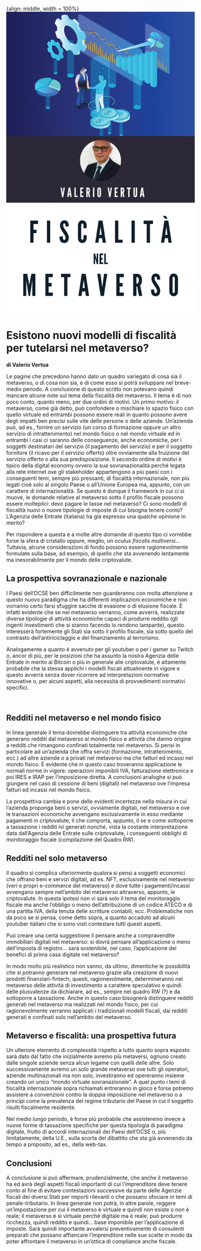 {align: middle, width = 100%}
![](images/007_VERTUA.png)

# Esistono nuovi modelli di fiscalità per tutelarsi nel metaverso?

**di Valerio Vertua**

Le pagine che precedono hanno dato un quadro variegato di cosa sia il metaverso,
o di cosa non sia, e di come esso si potrà sviluppare nel breve-medio periodo. A
conclusione di questo scritto non potevano quindi mancare alcune note sul tema
della fiscalità del metaverso. Il tema è di non poco conto, quanto meno, per due
ordini di motivi. Un primo motivo: il metaverso, come già detto, può confondere
o mischiare lo spazio fisico con quello virtuale ed entrambi possono essere
reali in quanto possono avere degli impatti ben precisi sulle vite delle persone
o delle aziende. Un’azienda può, ad es., fornire un servizio (un corso di
formazione oppure un altro servizio di intrattenimento) nel mondo fisico o nel
mondo virtuale ed in entrambi i casi ci saranno delle conseguenze, anche
economiche, per i soggetti destinatari del servizio (il pagamento del servizio)
e per il soggetto fornitore (il ricavo per il servizio offerto) oltre ovviamente
alla fruizione del servizio offerto o alla sua predisposizione. Il secondo
ordine di motivi è tipico della digital economy ovvero la sua sovranazionalità
perché legata alla rete internet ove gli stakeholder appartengono a più paesi
con i conseguenti temi, sempre più pressanti, di fiscalità internazionale, non
più legati cioè solo al singolo Paese o all’Unione Europea ma, appunto, con un
carattere di internazionalità. Se questo è dunque il framework in cui ci si
muove, le domande relative al metaverso sotto il profilo fiscale possono essere
molteplici: devo pagare le tasse nel metaverso? Ci sono modelli di fiscalità
nuovi o nuove tipologie di imposte di cui bisogna tenere conto? L’Agenzia delle
Entrate (italiana) ha già espresso una qualche opinione in merito?

Per rispondere a questa e a molte altre domande di questo tipo ci vorrebbe forse
la sfera di cristallo oppure, meglio, un *oculus fiscalis multiversi*… Tuttavia,
alcune considerazioni di fondo possono essere ragionevolmente formulate sulla
base, ad esempio, di quello che sta avvenendo lentamente ma inesorabilmente per
il mondo delle criptovalute.

## La prospettiva sovranazionale e nazionale

I Paesi dell’OCSE ben difficilmente non guarderanno con molta attenzione a
questo nuovo paradigma che ha differenti implicazioni economiche e non vorranno
certo farsi sfuggire sacche di evasione o di elusione fiscale. È infatti
evidente che se nel metaverso verranno, come avverrà, realizzate diverse
tipologie di attività economiche capaci di produrre reddito (gli ingenti
investimenti che si stanno facendo lo rendono lampante), questo interesserà
fortemente gli Stati sia sotto il profilo fiscale, sia sotto quello del
contrasto dell’antiriciclaggio e del finanziamento al terrorismo.

Analogamente a quanto è avvenuto per gli youtuber o per i gamer su Twitch o,
ancor di più, per le posizioni che ha assunto la nostra Agenzia delle
Entrate in merito ai Bitcoin o più in generale alle criptovalute, è altamente
probabile che la stessa applichi i modelli fiscali attualmente in vigore e
questo avverrà senza dover ricorrere ad interpretazioni normative innovative o,
per alcuni aspetti, alla necessità di provvedimenti normativi specifici.

 

## Redditi nel metaverso e nel mondo fisico

In linea generale il tema dovrebbe distinguere tra attività economiche che
generano redditi dal metaverso al mondo fisico e attività che danno origine a
redditi che rimangono confinati totalmente nel metaverso. Si pensi in
particolare ad un’azienda che offra servizi (formazione, intrattenimento, ecc.)
ad altre aziende o a privati nel metaverso ma che fatturi ed incassi nel mondo
fisico. È evidente che in questo caso troveranno applicazione le normali norme
in vigore: operazioni imponibili IVA, fatturazione elettronica e poi IRES e IRAP
per l’imposizione diretta. A conclusioni analoghe si può giungere nel caso di
cessione di beni (digitali) nel metaverso ove l’impresa fatturi ed incassi nel
mondo fisico.

La prospettiva cambia e pone delle evidenti incertezze nella misura in cui
l’azienda proponga beni o servizi, ovviamente digitali, nel metaverso e ove le
transazioni economiche avvengano esclusivamente in esso mediante pagamenti in
criptovalute, il che comporta, appunto, il se e come sottoporre a tassazione i
redditi ivi generati nonché, vista la costante interpretazione data dall’Agenzia
delle Entrate sulle criptovalute, i conseguenti obblighi di monitoraggio fiscale
(compilazione del Quadro RW).

## Redditi nel solo metaverso

Il quadro si complica ulteriormente qualora si pensi a soggetti economici che
offrano beni e servizi digitali, ad es. NFT, esclusivamente nel metaverso
(veri e propri e-commerce del metaverso) e dove tutte i pagamenti/incassi
avvengano sempre nell’ambito del metaverso attraverso, appunto, le criptovalute.
In questa ipotesi non vi sarà solo il tema del monitoraggio fiscale ma anche
l’obbligo o meno dell’attribuzione di un codice ATECO e di una partita IVA,
della tenuta delle scritture contabili, ecc. Problematiche non da poco se si
pensa, come detto sopra, a quanto accaduto ad alcuni youtuber italiani che si
sono visti contestare tutti questi aspetti.

Può creare una certa suggestione il pensare anche a compravendite immobiliari
digitali nel metaverso: si dovrà pensare all’applicazione o meno dell’imposta
di registro… sarà sostenibile, nel caso, l’applicazione dei benefici di prima
casa digitale nel metaverso?

In modo molto più realistico non vanno, da ultimo, dimentiche le possibilità che
si potranno generare nel metaverso grazie alla creazione di nuovi prodotti
finanziari-fintech; questi, ragionevolmente, determineranno nel metaverso
delle attività di investimento a carattere speculativo e quindi delle
plusvalenze da dichiarare, ad es., sempre nel quadro RW (?) e da sottoporre a
tassazione. Anche in questo caso bisognerà distinguere redditi generati nel
metaverso ma realizzati nel mondo fisico, per cui ragionevolmente verranno
applicati i tradizionali modelli fiscali, dai redditi generati e confinati solo
nell’ambito del metaverso.

## Metaverso e fiscalità: una prospettiva futura
Un ulteriore elemento di complessità rispetto a tutto quanto sopra esposto sarà
dato dal fatto che inizialmente avremo più metaversi, ognuno creato dalle
singole aziende senza alcun legame con quelli delle altre. Solo successivamente
avremo un solo grande metaverso ove tutti gli operatori, aziende multinazionali
ma non solo, investiranno ed opereranno insieme creando un unico “mondo
virtuale sovranazionale”. A quel punto i temi di fiscalità internazionale
sopra richiamati entreranno in gioco e forse potremo assistere a convenzioni
contro la doppia imposizione nel metaverso o a principi come la prevalenza del
regime tributario del Paese in cui il soggetto risulti fiscalmente residente.

Nel medio lungo periodo, è forse più probabile che assisteremo invece a nuove
forme di tassazione specifiche per questa tipologia di paradigma digitale,
frutto di accordi internazionali dei Paesi dell’OCSE o, più limitatamente, della
U.E., sulla scorta del dibattito che sta già avvenendo da tempo a proposito, ad
es., della web-tax.

## Conclusioni
A conclusione si può affermare, prudenzialmente, che anche il metaverso ha ed
avrà degli aspetti fiscali importanti di cui l’imprenditore deve tenere conto al
fine di evitare contestazioni successive da parte delle Agenzie fiscali dei
diversi Stati per importi rilevanti o che possano sfociare in temi di
penale-tributario. In linea generale non potrà, in altre parole, reggere
un’impostazione per cui il metaverso è virtuale e quindi non esiste o non è
reale; il metaverso è sì virtuale perché digitale ma è reale, può produrre
ricchezza, quindi reddito e quindi… base imponibile per l’applicazione di
imposte. Sarà quindi importante avvalersi preventivamente di consulenti
preparati che possano affiancare l’imprenditore nelle sue scelte in modo da
poter affrontare il metaverso in un’ottica di compliance anche fiscale.
